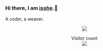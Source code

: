 ### Hi there, I am [isshe](https://github.com/isshe).👋

A coder, a weaver.

<p align="center"> 
<img src="https://github-readme-stats.vercel.app/api/?username=isshe&show_icons=true&title_color=2667FC&icon_color=75F94F&text_color=25292E&bg_color=FFFFFF" />
</p>

<!--
**isshe/isshe** is a ✨ _special_ ✨ repository because its `README.md` (this file) appears on your GitHub profile.

Here are some ideas to get you started:

- 🔭 I’m currently working on ...
- 🌱 I’m currently learning ...
- 👯 I’m looking to collaborate on ...
- 🤔 I’m looking for help with ...
- 💬 Ask me about ...
- 📫 How to reach me: ...
- 😄 Pronouns: ...
- ⚡ Fun fact: ...
-->

<p align="center"> 
  Visitor count<br>
  <img src="https://profile-counter.glitch.me/isshe/count.svg" />
</p>
